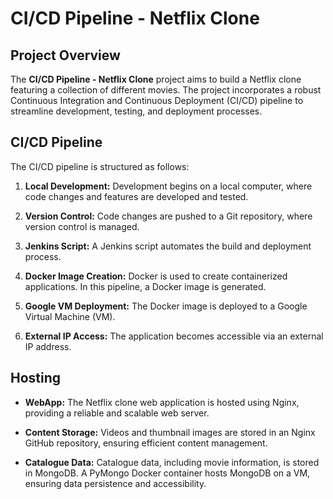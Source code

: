 # CI/CD Pipeline - Netflix Clone

## Project Overview

The **CI/CD Pipeline - Netflix Clone** project aims to build a Netflix clone featuring a collection of different movies. The project incorporates a robust Continuous Integration and Continuous Deployment (CI/CD) pipeline to streamline development, testing, and deployment processes.

## CI/CD Pipeline

The CI/CD pipeline is structured as follows:

1. **Local Development:** Development begins on a local computer, where code changes and features are developed and tested.

2. **Version Control:** Code changes are pushed to a Git repository, where version control is managed.

3. **Jenkins Script:** A Jenkins script automates the build and deployment process.

4. **Docker Image Creation:** Docker is used to create containerized applications. In this pipeline, a Docker image is generated.

5. **Google VM Deployment:** The Docker image is deployed to a Google Virtual Machine (VM).

6. **External IP Access:** The application becomes accessible via an external IP address.

## Hosting

- **WebApp:** The Netflix clone web application is hosted using Nginx, providing a reliable and scalable web server.

- **Content Storage:** Videos and thumbnail images are stored in an Nginx GitHub repository, ensuring efficient content management.

- **Catalogue Data:** Catalogue data, including movie information, is stored in MongoDB. A PyMongo Docker container hosts MongoDB on a VM, ensuring data persistence and accessibility.

